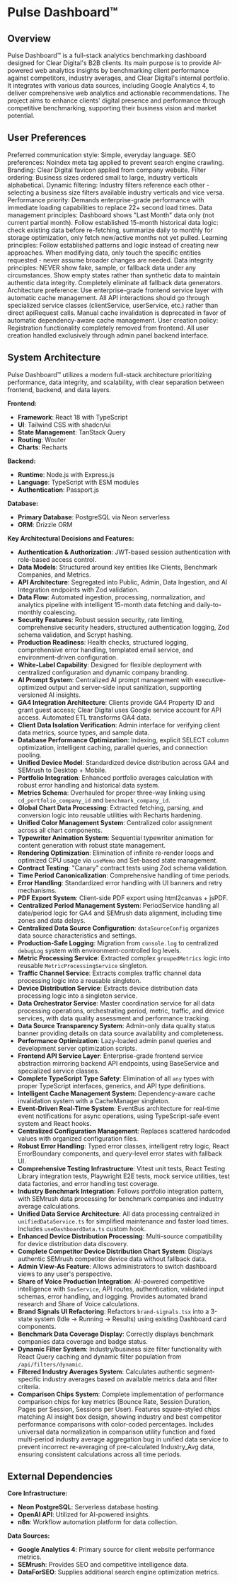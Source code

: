 # Pulse Dashboard™

## Overview
Pulse Dashboard™ is a full-stack analytics benchmarking dashboard designed for Clear Digital's B2B clients. Its main purpose is to provide AI-powered web analytics insights by benchmarking client performance against competitors, industry averages, and Clear Digital's internal portfolio. It integrates with various data sources, including Google Analytics 4, to deliver comprehensive web analytics and actionable recommendations. The project aims to enhance clients' digital presence and performance through competitive benchmarking, supporting their business vision and market potential.

## User Preferences
Preferred communication style: Simple, everyday language.
SEO preferences: Noindex meta tag applied to prevent search engine crawling.
Branding: Clear Digital favicon applied from company website.
Filter ordering: Business sizes ordered small to large, industry verticals alphabetical.
Dynamic filtering: Industry filters reference each other - selecting a business size filters available industry verticals and vice versa.
Performance priority: Demands enterprise-grade performance with immediate loading capabilities to replace 22+ second load times.
Data management principles: Dashboard shows "Last Month" data only (not current partial month). Follow established 15-month historical data logic: check existing data before re-fetching, summarize daily to monthly for storage optimization, only fetch new/active months not yet pulled.
Learning principles: Follow established patterns and logic instead of creating new approaches. When modifying data, only touch the specific entities requested - never assume broader changes are needed.
Data integrity principles: NEVER show fake, sample, or fallback data under any circumstances. Show empty states rather than synthetic data to maintain authentic data integrity. Completely eliminate all fallback data generators.
Architecture preference: Use enterprise-grade frontend service layer with automatic cache management. All API interactions should go through specialized service classes (clientService, userService, etc.) rather than direct apiRequest calls. Manual cache invalidation is deprecated in favor of automatic dependency-aware cache management.
User creation policy: Registration functionality completely removed from frontend. All user creation handled exclusively through admin panel backend interface.

## System Architecture
Pulse Dashboard™ utilizes a modern full-stack architecture prioritizing performance, data integrity, and scalability, with clear separation between frontend, backend, and data layers.

**Frontend:**
- **Framework**: React 18 with TypeScript
- **UI**: Tailwind CSS with shadcn/ui
- **State Management**: TanStack Query
- **Routing**: Wouter
- **Charts**: Recharts

**Backend:**
- **Runtime**: Node.js with Express.js
- **Language**: TypeScript with ESM modules
- **Authentication**: Passport.js

**Database:**
- **Primary Database**: PostgreSQL via Neon serverless
- **ORM**: Drizzle ORM

**Key Architectural Decisions and Features:**
- **Authentication & Authorization**: JWT-based session authentication with role-based access control.
- **Data Models**: Structured around key entities like Clients, Benchmark Companies, and Metrics.
- **API Architecture**: Segregated into Public, Admin, Data Ingestion, and AI Integration endpoints with Zod validation.
- **Data Flow**: Automated ingestion, processing, normalization, and analytics pipeline with intelligent 15-month data fetching and daily-to-monthly coalescing.
- **Security Features**: Robust session security, rate limiting, comprehensive security headers, structured authentication logging, Zod schema validation, and Scrypt hashing.
- **Production Readiness**: Health checks, structured logging, comprehensive error handling, templated email service, and environment-driven configuration.
- **White-Label Capability**: Designed for flexible deployment with centralized configuration and dynamic company branding.
- **AI Prompt System**: Centralized AI prompt management with executive-optimized output and server-side input sanitization, supporting versioned AI insights.
- **GA4 Integration Architecture**: Clients provide GA4 Property ID and grant guest access; Clear Digital uses Google service account for API access. Automated ETL transforms GA4 data.
- **Client Data Isolation Verification**: Admin interface for verifying client data metrics, source types, and sample data.
- **Database Performance Optimization**: Indexing, explicit SELECT column optimization, intelligent caching, parallel queries, and connection pooling.
- **Unified Device Model**: Standardized device distribution across GA4 and SEMrush to Desktop + Mobile.
- **Portfolio Integration**: Enhanced portfolio averages calculation with robust error handling and historical data system.
- **Metrics Schema**: Overhauled for proper three-way linking using `cd_portfolio_company_id` and `benchmark_company_id`.
- **Global Chart Data Processing**: Extracted fetching, parsing, and conversion logic into reusable utilities with Recharts hardening.
- **Unified Color Management System**: Centralized color assignment across all chart components.
- **Typewriter Animation System**: Sequential typewriter animation for content generation with robust state management.
- **Rendering Optimization**: Elimination of infinite re-render loops and optimized CPU usage via `useMemo` and Set-based state management.
- **Contract Testing**: "Canary" contract tests using Zod schema validation.
- **Time Period Canonicalization**: Comprehensive handling of time periods.
- **Error Handling**: Standardized error handling with UI banners and retry mechanisms.
- **PDF Export System**: Client-side PDF export using html2canvas + jsPDF.
- **Centralized Period Management System**: PeriodService handling all date/period logic for GA4 and SEMrush data alignment, including time zones and data delays.
- **Centralized Data Source Configuration**: `dataSourceConfig` organizes data source characteristics and settings.
- **Production-Safe Logging**: Migration from `console.log` to centralized `debugLog` system with environment-controlled log levels.
- **Metric Processing Service**: Extracted complex `groupedMetrics` logic into reusable `MetricProcessingService` singleton.
- **Traffic Channel Service**: Extracts complex traffic channel data processing logic into a reusable singleton.
- **Device Distribution Service**: Extracts device distribution data processing logic into a singleton service.
- **Data Orchestrator Service**: Master coordination service for all data processing operations, orchestrating period, metric, traffic, and device services, with data quality assessment and performance tracking.
- **Data Source Transparency System**: Admin-only data quality status banner providing details on data source availability and completeness.
- **Performance Optimization**: Lazy-loaded admin panel queries and development server optimization scripts.
- **Frontend API Service Layer**: Enterprise-grade frontend service abstraction mirroring backend API endpoints, using BaseService and specialized service classes.
- **Complete TypeScript Type Safety**: Elimination of all `any` types with proper TypeScript interfaces, generics, and API type definitions.
- **Intelligent Cache Management System**: Dependency-aware cache invalidation system with a CacheManager singleton.
- **Event-Driven Real-Time System**: EventBus architecture for real-time event notifications for async operations, using TypeScript-safe event system and React hooks.
- **Centralized Configuration Management**: Replaces scattered hardcoded values with organized configuration files.
- **Robust Error Handling**: Typed error classes, intelligent retry logic, React ErrorBoundary components, and query-level error states with fallback UI.
- **Comprehensive Testing Infrastructure**: Vitest unit tests, React Testing Library integration tests, Playwright E2E tests, mock service utilities, test data factories, and error handling test coverage.
- **Industry Benchmark Integration**: Follows portfolio integration pattern, with SEMrush data processing for benchmark companies and industry average calculations.
- **Unified Data Service Architecture**: All data processing centralized in `unifiedDataService.ts` for simplified maintenance and faster load times. Includes `useDashboardData.ts` custom hook.
- **Enhanced Device Distribution Processing**: Multi-source compatibility for device distribution data discovery.
- **Complete Competitor Device Distribution Chart System**: Displays authentic SEMrush competitor device data without fallback data.
- **Admin View-As Feature**: Allows administrators to switch dashboard views to any user's perspective.
- **Share of Voice Production Integration**: AI-powered competitive intelligence with `SovService`, API routes, authentication, validated input schemas, error handling, and logging. Provides automated brand research and Share of Voice calculations.
- **Brand Signals UI Refactoring**: Refactors `brand-signals.tsx` into a 3-state system (Idle → Running → Results) using existing Dashboard card components.
- **Benchmark Data Coverage Display**: Correctly displays benchmark companies data coverage and badge status.
- **Dynamic Filter System**: Industry/business size filter functionality with React Query caching and dynamic filter population from `/api/filters/dynamic`.
- **Filtered Industry Averages System**: Calculates authentic segment-specific industry averages based on available metrics data and filter criteria.
- **Comparison Chips System**: Complete implementation of performance comparison chips for key metrics (Bounce Rate, Session Duration, Pages per Session, Sessions per User). Features square-styled chips matching AI insight box design, showing industry and best competitor performance comparisons with color-coded percentages. Includes universal data normalization in comparison utility function and fixed multi-period industry average aggregation bug in unified data service to prevent incorrect re-averaging of pre-calculated Industry_Avg data, ensuring consistent calculations across all time periods.

## External Dependencies
**Core Infrastructure:**
- **Neon PostgreSQL**: Serverless database hosting.
- **OpenAI API**: Utilized for AI-powered insights.
- **n8n**: Workflow automation platform for data collection.

**Data Sources:**
- **Google Analytics 4**: Primary source for client website performance metrics.
- **SEMrush**: Provides SEO and competitive intelligence data.
- **DataForSEO**: Supplies additional search engine optimization metrics.